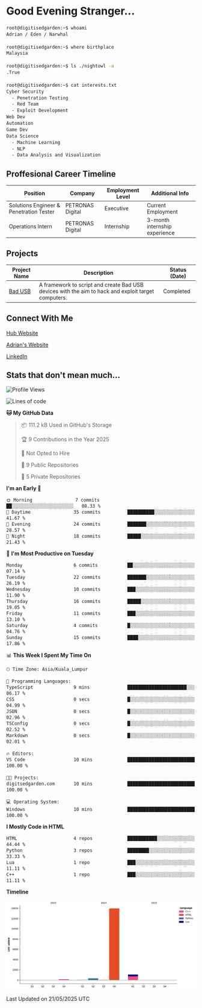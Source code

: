 # Good Evening Stranger...

```bash
root@digitisedgarden:~$ whoami
Adrian / Eden / Narwhal

root@digitisedgarden:~$ where birthplace
Malaysia

root@digitisedgarden:~$ ls ./nightowl -a
.True

root@digitisedgarden:~$ cat interests.txt
Cyber Security
  - Penetration Testing
  - Red Team
  - Exploit Development
Web Dev
Automation
Game Dev
Data Science
  - Machine Learning
  - NLP
  - Data Analysis and Visualization
```

## Proffesional Career Timeline

|Position|Company|Employment Level|Additional Info|
|-------------|---------------------------------------------------------------|----|-----|
|Solutions Engineer & Penetration Tester | PETRONAS Digital |Executive| Current Employment |
|Operations Intern | PETRONAS Digital |Internship|3-month internship experience|

## Projects

| Project Name | Description | Status (Date) |
|--------------|-------------|---------------|
|[Bad USB](https://basusb,digitisedgarden.com)|A framework to script and create Bad USB devices with the aim to hack and exploit target computers.|Completed|

## Connect With Me

[Hub Website](https://digitisedgarden.com)

[Adrian's Website](https://adrian.digitisedgarden.com)

[LinkedIn](https://linkedin.com/in/amiradrian)

## Stats that don't mean much...

<!--START_SECTION:waka-->
![Profile Views](http://img.shields.io/badge/Profile%20Views-0-blue)

![Lines of code](https://img.shields.io/badge/From%20Hello%20World%20I%27ve%20Written-15.5%20thousand%20lines%20of%20code-blue)

**🐱 My GitHub Data** 

> 📦 111.2 kB Used in GitHub's Storage 
 > 
> 🏆 9 Contributions in the Year 2025
 > 
> 🚫 Not Opted to Hire
 > 
> 📜 9 Public Repositories 
 > 
> 🔑 5 Private Repositories 
 > 
**I'm an Early 🐤** 

```text
🌞 Morning                7 commits           ██░░░░░░░░░░░░░░░░░░░░░░░   08.33 % 
🌆 Daytime                35 commits          ██████████░░░░░░░░░░░░░░░   41.67 % 
🌃 Evening                24 commits          ███████░░░░░░░░░░░░░░░░░░   28.57 % 
🌙 Night                  18 commits          █████░░░░░░░░░░░░░░░░░░░░   21.43 % 
```
📅 **I'm Most Productive on Tuesday** 

```text
Monday                   6 commits           ██░░░░░░░░░░░░░░░░░░░░░░░   07.14 % 
Tuesday                  22 commits          ███████░░░░░░░░░░░░░░░░░░   26.19 % 
Wednesday                10 commits          ███░░░░░░░░░░░░░░░░░░░░░░   11.90 % 
Thursday                 16 commits          █████░░░░░░░░░░░░░░░░░░░░   19.05 % 
Friday                   11 commits          ███░░░░░░░░░░░░░░░░░░░░░░   13.10 % 
Saturday                 4 commits           █░░░░░░░░░░░░░░░░░░░░░░░░   04.76 % 
Sunday                   15 commits          ████░░░░░░░░░░░░░░░░░░░░░   17.86 % 
```


📊 **This Week I Spent My Time On** 

```text
🕑︎ Time Zone: Asia/Kuala_Lumpur

💬 Programming Languages: 
TypeScript               9 mins              ██████████████████████░░░   86.17 % 
CSS                      0 secs              █░░░░░░░░░░░░░░░░░░░░░░░░   04.99 % 
JSON                     0 secs              █░░░░░░░░░░░░░░░░░░░░░░░░   02.96 % 
TSConfig                 0 secs              █░░░░░░░░░░░░░░░░░░░░░░░░   02.52 % 
Markdown                 0 secs              █░░░░░░░░░░░░░░░░░░░░░░░░   02.01 % 

🔥 Editors: 
VS Code                  10 mins             █████████████████████████   100.00 % 

🐱‍💻 Projects: 
digitsedgarden.com       10 mins             █████████████████████████   100.00 % 

💻 Operating System: 
Windows                  10 mins             █████████████████████████   100.00 % 
```

**I Mostly Code in HTML** 

```text
HTML                     4 repos             ███████████░░░░░░░░░░░░░░   44.44 % 
Python                   3 repos             ████████░░░░░░░░░░░░░░░░░   33.33 % 
Lua                      1 repo              ███░░░░░░░░░░░░░░░░░░░░░░   11.11 % 
C++                      1 repo              ███░░░░░░░░░░░░░░░░░░░░░░   11.11 % 
```



**Timeline**

![Lines of Code chart](https://raw.githubusercontent.com/0xnarwhal/0xnarwhal/main/assets/bar_graph.png)


 Last Updated on 21/05/2025 UTC
<!--END_SECTION:waka-->
